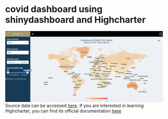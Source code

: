# covid dashboard using shinydashboard and Highcharter
![alt text](https://github.com/mahdibaghbanzadeh/covid_dash/blob/main/dash.png)
Source data can be accessed [here](https://ourworldindata.org/covid-cases). 
If you are interested in learning Highcharter, you can find its official documentation [here](https://jkunst.com/highcharter/index.html)
